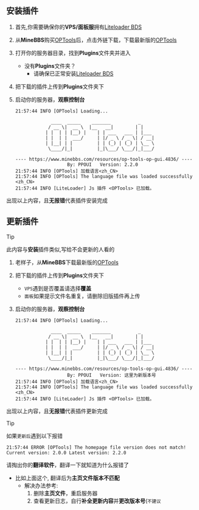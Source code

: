 ## 安装插件  

1. 首先,你需要确保你的**VPS/面板服**拥有[Liteloader BDS](https://www.minebbs.com/liteloader/) 

2. 从**MineBBS**购买[OPTools](https://www.minebbs.com/resources/optools-op-gui.4836/)后，点击外链下载，下载最新版的[OPTools](https://www.minebbs.com/resources/optools-op-gui.4836/)  

3. 打开你的服务器目录，找到**Plugins**文件夹并进入
     - 没有**Plugins**文件夹？  
          - 请确保已正常安装[Liteloader BDS](https://www.minebbs.com/liteloader/)

4. 把下载的插件上传到**Plugins**文件夹下  

5. 启动你的服务器，**观察控制台**   
     ```log
     21:57:44 INFO [OPTools] Loading...

                  ____  _____    _______          _
                 / __ \|  __ \  |__   __|        | |
                | |  | | |__) |    | | ___   ___ | |___
                | |  | |  ___/     | |/ _ \ / _ \| / __|
                | |__| | |         | | (_) | (_) | \__ \
                 \____/|_|         |_|\___/ \___/|_|___/

    ---- https://www.minebbs.com/resources/op-tools-op-gui.4836/ ----
                        By: PPOUI   Version: 2.2.0
     21:57:44 INFO [OPTools] 加载语言<zh_CN>
     21:57:44 INFO [OPTools] The language file was loaded successfully <zh_CN>
     21:57:44 INFO [LiteLoader] Js 插件 <OPTools> 已加载。
     ```

出现以上内容，且**无报错**代表插件安装完成

## 更新插件

> [!tip]
> 此内容与**安装**插件类似,写给不会更新的人看的

1. 老样子，从**MineBBS**下载最新版的[OPTools](https://www.minebbs.com/resources/optools-op-gui.4836/)  

2. 把下载的插件上传到**Plugins**文件夹下  
     - `VPS`遇到是否覆盖请选择**覆盖**  
     - `面板`如果提示文件名重复，请删除旧版插件再上传  

3. 启动你的服务器，**观察控制台**   
     ```log
     21:57:44 INFO [OPTools] Loading...

                  ____  _____    _______          _
                 / __ \|  __ \  |__   __|        | |
                | |  | | |__) |    | | ___   ___ | |___
                | |  | |  ___/     | |/ _ \ / _ \| / __|
                | |__| | |         | | (_) | (_) | \__ \
                 \____/|_|         |_|\___/ \___/|_|___/

    ---- https://www.minebbs.com/resources/op-tools-op-gui.4836/ ----
                        By: PPOUI   Version: 这里为新版本号
     21:57:44 INFO [OPTools] 加载语言<zh_CN>
     21:57:44 INFO [OPTools] The language file was loaded successfully <zh_CN>
     21:57:44 INFO [LiteLoader] Js 插件 <OPTools> 已加载。
     ```

出现以上内容，且**无报错**代表插件更新完成

> [!tip]
> 如果`更新后`遇到以下报错
> ```log
> 21:57:44 ERROR [OPTools] The homepage file version does not match!
> Current version: 2.0.0 Latest version: 2.2.0
> ```
> 请掏出你的**翻译软件**，翻译一下就知道为什么报错了
> - 比如上面这个, 翻译后为**主页文件版本不匹配**
>    - 解决办法参考:
>         1. 删除**主页文件**，重启服务器
>         2. 查看更新日志，自行**补全更新内容**并**更改版本号**(`不建议`
